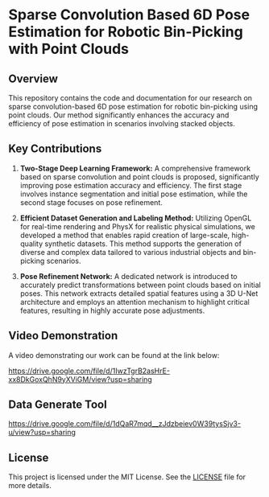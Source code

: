 # Sparse Convolution Based 6D Pose Estimation for Robotic Bin-Picking with Point Clouds

## Overview

This repository contains the code and documentation for our research on sparse convolution-based 6D pose estimation for robotic bin-picking using point clouds. Our method significantly enhances the accuracy and efficiency of pose estimation in scenarios involving stacked objects.

## Key Contributions

1. **Two-Stage Deep Learning Framework:** A comprehensive framework based on sparse convolution and point clouds is proposed, significantly improving pose estimation accuracy and efficiency. The first stage involves instance segmentation and initial pose estimation, while the second stage focuses on pose refinement.
   
2. **Efficient Dataset Generation and Labeling Method:** Utilizing OpenGL for real-time rendering and PhysX for realistic physical simulations, we developed a method that enables rapid creation of large-scale, high-quality synthetic datasets. This method supports the generation of diverse and complex data tailored to various industrial objects and bin-picking scenarios.
   
3. **Pose Refinement Network:** A dedicated network is introduced to accurately predict transformations between point clouds based on initial poses. This network extracts detailed spatial features using a 3D U-Net architecture and employs an attention mechanism to highlight critical features, resulting in highly accurate pose adjustments.

## Video Demonstration

A video demonstrating our work can be found at the link below:

https://drive.google.com/file/d/1IwzTgrB2asHrE-xx8DkGoxQhN9yXViGM/view?usp=sharing

## Data Generate Tool

https://drive.google.com/file/d/1dQaR7mqd__zJdzbeiev0W39tysSjv3-u/view?usp=sharing

## License

This project is licensed under the MIT License. See the [LICENSE](LICENSE) file for more details.


